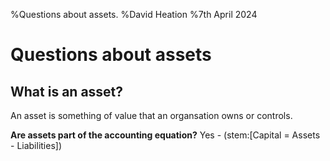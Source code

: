 %Questions about assets.
%David Heation
%7th April 2024

# Questions about assets


## What is an asset?
An asset is something of value that an organsation owns or controls.

**Are assets part of the accounting equation?**
Yes - (stem:[Capital = Assets - Liabilities])
